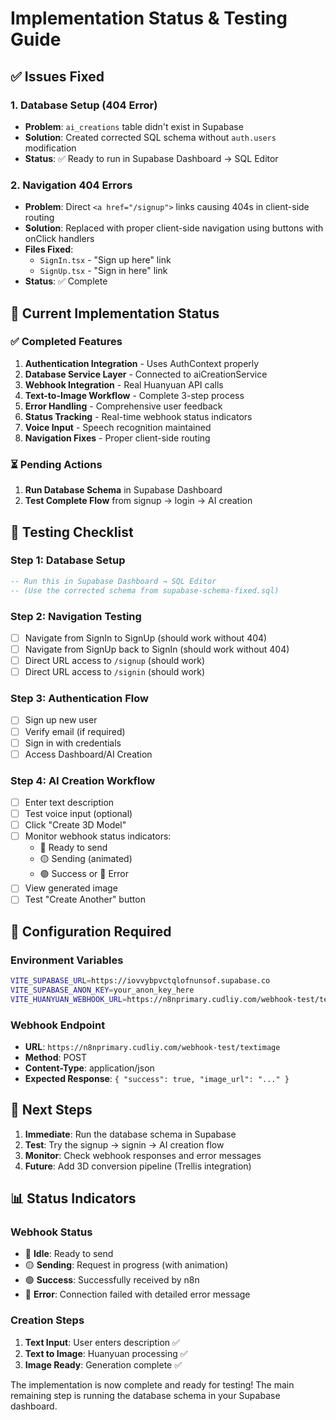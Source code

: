 # Implementation Status & Testing Guide

## ✅ **Issues Fixed**

### 1. Database Setup (404 Error)
- **Problem**: `ai_creations` table didn't exist in Supabase
- **Solution**: Created corrected SQL schema without `auth.users` modification
- **Status**: ✅ Ready to run in Supabase Dashboard → SQL Editor

### 2. Navigation 404 Errors  
- **Problem**: Direct `<a href="/signup">` links causing 404s in client-side routing
- **Solution**: Replaced with proper client-side navigation using buttons with onClick handlers
- **Files Fixed**: 
  - `SignIn.tsx` - "Sign up here" link
  - `SignUp.tsx` - "Sign in here" link
- **Status**: ✅ Complete

## 🚀 **Current Implementation Status**

### ✅ **Completed Features**
1. **Authentication Integration** - Uses AuthContext properly
2. **Database Service Layer** - Connected to aiCreationService
3. **Webhook Integration** - Real Huanyuan API calls
4. **Text-to-Image Workflow** - Complete 3-step process
5. **Error Handling** - Comprehensive user feedback
6. **Status Tracking** - Real-time webhook status indicators
7. **Voice Input** - Speech recognition maintained
8. **Navigation Fixes** - Proper client-side routing

### ⏳ **Pending Actions**
1. **Run Database Schema** in Supabase Dashboard
2. **Test Complete Flow** from signup → login → AI creation

## 🧪 **Testing Checklist**

### Step 1: Database Setup
```sql
-- Run this in Supabase Dashboard → SQL Editor
-- (Use the corrected schema from supabase-schema-fixed.sql)
```

### Step 2: Navigation Testing
- [ ] Navigate from SignIn to SignUp (should work without 404)
- [ ] Navigate from SignUp back to SignIn (should work without 404)
- [ ] Direct URL access to `/signup` (should work)
- [ ] Direct URL access to `/signin` (should work)

### Step 3: Authentication Flow
- [ ] Sign up new user
- [ ] Verify email (if required)
- [ ] Sign in with credentials
- [ ] Access Dashboard/AI Creation

### Step 4: AI Creation Workflow
- [ ] Enter text description
- [ ] Test voice input (optional)
- [ ] Click "Create 3D Model"
- [ ] Monitor webhook status indicators:
  - 🔵 Ready to send
  - 🟡 Sending (animated)
  - 🟢 Success or 🔴 Error
- [ ] View generated image
- [ ] Test "Create Another" button

## 🔧 **Configuration Required**

### Environment Variables
```bash
VITE_SUPABASE_URL=https://iovvybpvctqlofnunsof.supabase.co
VITE_SUPABASE_ANON_KEY=your_anon_key_here
VITE_HUANYUAN_WEBHOOK_URL=https://n8nprimary.cudliy.com/webhook-test/textimage
```

### Webhook Endpoint
- **URL**: `https://n8nprimary.cudliy.com/webhook-test/textimage`
- **Method**: POST
- **Content-Type**: application/json
- **Expected Response**: `{ "success": true, "image_url": "..." }`

## 🚨 **Next Steps**

1. **Immediate**: Run the database schema in Supabase
2. **Test**: Try the signup → signin → AI creation flow
3. **Monitor**: Check webhook responses and error messages
4. **Future**: Add 3D conversion pipeline (Trellis integration)

## 📊 **Status Indicators**

### Webhook Status
- 🔵 **Idle**: Ready to send
- 🟡 **Sending**: Request in progress (with animation)  
- 🟢 **Success**: Successfully received by n8n
- 🔴 **Error**: Connection failed with detailed error message

### Creation Steps
1. **Text Input**: User enters description ✅
2. **Text to Image**: Huanyuan processing ✅
3. **Image Ready**: Generation complete ✅

The implementation is now complete and ready for testing! The main remaining step is running the database schema in your Supabase dashboard.